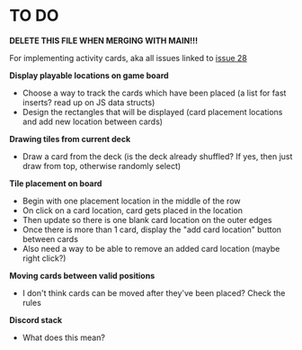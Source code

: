 # TO DO
**DELETE THIS FILE WHEN MERGING WITH MAIN!!!**


For implementing activity cards, aka all issues linked to [issue 28](https://stgit.dcs.gla.ac.uk/team-project-h/2021/cs01/cs01-main/-/issues/28)

**Display playable locations on game board**
- Choose a way to track the cards which have been placed (a list for fast inserts? read up on JS data structs)
- Design the rectangles that will be displayed (card placement locations and add new location between cards)

**Drawing tiles from current deck**
- Draw a card from the deck (is the deck already shuffled? If yes, then just draw from top, otherwise randomly select)

**Tile placement on board**
- Begin with one placement location in the middle of the row
- On click on a card location, card gets placed in the location
- Then update so there is one blank card location on the outer edges
- Once there is more than 1 card, display the "add card location" button between cards
- Also need a way to be able to remove an added card location (maybe right click?)

**Moving cards between valid positions**
- I don't think cards can be moved after they've been placed? Check the rules

**Discord stack**
- What does this mean?
